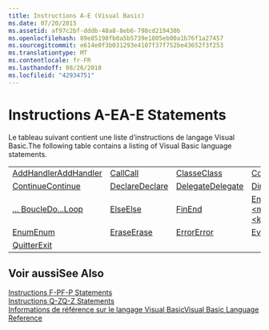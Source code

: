 ```yaml
---
title: Instructions A-E (Visual Basic)
ms.date: 07/20/2015
ms.assetid: af97c2bf-dddb-48a8-8eb6-798cd219430b
ms.openlocfilehash: 89e85198fb0a5b5739e1805eb00a1b76f1a27457
ms.sourcegitcommit: e614e0f3b031293e4107f37f752be43652f3f253
ms.translationtype: MT
ms.contentlocale: fr-FR
ms.lasthandoff: 08/26/2018
ms.locfileid: "42934751"
---
```

# <a name="a-e-statements"></a><span data-ttu-id="a33d2-102">Instructions A-E</span><span class="sxs-lookup"><span data-stu-id="a33d2-102">A-E Statements</span></span>
<span data-ttu-id="a33d2-103">Le tableau suivant contient une liste d’instructions de langage Visual Basic.</span><span class="sxs-lookup"><span data-stu-id="a33d2-103">The following table contains a listing of Visual Basic language statements.</span></span>  
  
|||||  
|---|---|---|---|  
|[<span data-ttu-id="a33d2-104">AddHandler</span><span class="sxs-lookup"><span data-stu-id="a33d2-104">AddHandler</span></span>](../../../visual-basic/language-reference/statements/addhandler-statement.md)|[<span data-ttu-id="a33d2-105">Call</span><span class="sxs-lookup"><span data-stu-id="a33d2-105">Call</span></span>](../../../visual-basic/language-reference/statements/call-statement.md)|[<span data-ttu-id="a33d2-106">Classe</span><span class="sxs-lookup"><span data-stu-id="a33d2-106">Class</span></span>](../../../visual-basic/language-reference/statements/class-statement.md)|[<span data-ttu-id="a33d2-107">Const</span><span class="sxs-lookup"><span data-stu-id="a33d2-107">Const</span></span>](../../../visual-basic/language-reference/statements/const-statement.md)|  
|[<span data-ttu-id="a33d2-108">Continue</span><span class="sxs-lookup"><span data-stu-id="a33d2-108">Continue</span></span>](../../../visual-basic/language-reference/statements/continue-statement.md)|[<span data-ttu-id="a33d2-109">Declare</span><span class="sxs-lookup"><span data-stu-id="a33d2-109">Declare</span></span>](../../../visual-basic/language-reference/statements/declare-statement.md)|[<span data-ttu-id="a33d2-110">Delegate</span><span class="sxs-lookup"><span data-stu-id="a33d2-110">Delegate</span></span>](../../../visual-basic/language-reference/statements/delegate-statement.md)|[<span data-ttu-id="a33d2-111">Dim</span><span class="sxs-lookup"><span data-stu-id="a33d2-111">Dim</span></span>](../../../visual-basic/language-reference/statements/dim-statement.md)|  
|[<span data-ttu-id="a33d2-112">... Boucle</span><span class="sxs-lookup"><span data-stu-id="a33d2-112">Do...Loop</span></span>](../../../visual-basic/language-reference/statements/do-loop-statement.md)|[<span data-ttu-id="a33d2-113">Else</span><span class="sxs-lookup"><span data-stu-id="a33d2-113">Else</span></span>](../../../visual-basic/language-reference/statements/else-statement.md)|[<span data-ttu-id="a33d2-114">Fin</span><span class="sxs-lookup"><span data-stu-id="a33d2-114">End</span></span>](../../../visual-basic/language-reference/statements/end-statement.md)|[<span data-ttu-id="a33d2-115">End \<mot clé></span><span class="sxs-lookup"><span data-stu-id="a33d2-115">End \<keyword></span></span>](../../../visual-basic/language-reference/statements/end-keyword-statement.md)|  
|[<span data-ttu-id="a33d2-116">Enum</span><span class="sxs-lookup"><span data-stu-id="a33d2-116">Enum</span></span>](../../../visual-basic/language-reference/statements/enum-statement.md)|[<span data-ttu-id="a33d2-117">Erase</span><span class="sxs-lookup"><span data-stu-id="a33d2-117">Erase</span></span>](../../../visual-basic/language-reference/statements/erase-statement.md)|[<span data-ttu-id="a33d2-118">Error</span><span class="sxs-lookup"><span data-stu-id="a33d2-118">Error</span></span>](../../../visual-basic/language-reference/statements/error-statement.md)|[<span data-ttu-id="a33d2-119">Event</span><span class="sxs-lookup"><span data-stu-id="a33d2-119">Event</span></span>](../../../visual-basic/language-reference/statements/event-statement.md)|  
|[<span data-ttu-id="a33d2-120">Quitter</span><span class="sxs-lookup"><span data-stu-id="a33d2-120">Exit</span></span>](../../../visual-basic/language-reference/statements/exit-statement.md)||||  
  
## <a name="see-also"></a><span data-ttu-id="a33d2-121">Voir aussi</span><span class="sxs-lookup"><span data-stu-id="a33d2-121">See Also</span></span>  
 [<span data-ttu-id="a33d2-122">Instructions F-P</span><span class="sxs-lookup"><span data-stu-id="a33d2-122">F-P Statements</span></span>](../../../visual-basic/language-reference/statements/f-p-statements.md)  
 [<span data-ttu-id="a33d2-123">Instructions Q-Z</span><span class="sxs-lookup"><span data-stu-id="a33d2-123">Q-Z Statements</span></span>](../../../visual-basic/language-reference/statements/q-z-statements.md)  
 [<span data-ttu-id="a33d2-124">Informations de référence sur le langage Visual Basic</span><span class="sxs-lookup"><span data-stu-id="a33d2-124">Visual Basic Language Reference</span></span>](../../../visual-basic/language-reference/index.md)
